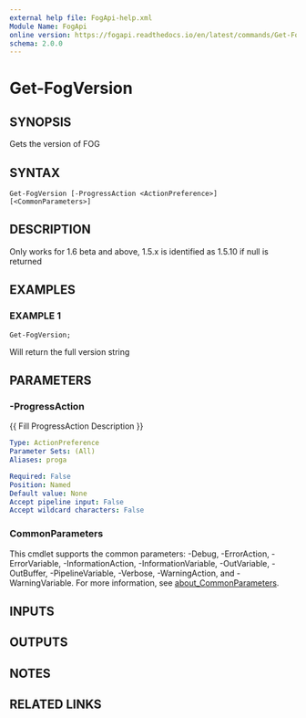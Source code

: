```yaml
---
external help file: FogApi-help.xml
Module Name: FogApi
online version: https://fogapi.readthedocs.io/en/latest/commands/Get-FogVersion
schema: 2.0.0
---
```


# Get-FogVersion

## SYNOPSIS
Gets the version of FOG

## SYNTAX

```
Get-FogVersion [-ProgressAction <ActionPreference>] [<CommonParameters>]
```

## DESCRIPTION
Only works for 1.6 beta and above, 1.5.x is identified as 1.5.10 if null is returned

## EXAMPLES

### EXAMPLE 1
```
Get-FogVersion;
```

Will return the full version string

## PARAMETERS

### -ProgressAction
{{ Fill ProgressAction Description }}

```yaml
Type: ActionPreference
Parameter Sets: (All)
Aliases: proga

Required: False
Position: Named
Default value: None
Accept pipeline input: False
Accept wildcard characters: False
```

### CommonParameters
This cmdlet supports the common parameters: -Debug, -ErrorAction, -ErrorVariable, -InformationAction, -InformationVariable, -OutVariable, -OutBuffer, -PipelineVariable, -Verbose, -WarningAction, and -WarningVariable. For more information, see [about_CommonParameters](http://go.microsoft.com/fwlink/?LinkID=113216).

## INPUTS

## OUTPUTS

## NOTES

## RELATED LINKS

